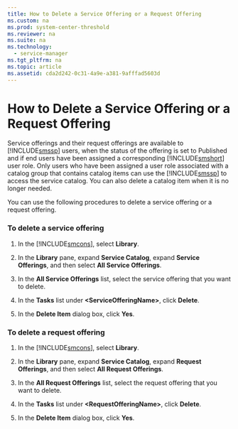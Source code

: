 ```yaml
---
title: How to Delete a Service Offering or a Request Offering
ms.custom: na
ms.prod: system-center-threshold
ms.reviewer: na
ms.suite: na
ms.technology: 
  - service-manager
ms.tgt_pltfrm: na
ms.topic: article
ms.assetid: cda2d242-0c31-4a9e-a381-9afffad5603d
---
```

# How to Delete a Service Offering or a Request Offering
Service offerings and their request offerings are available to [!INCLUDE[smssp](Token/smssp_md.md)] users, when the status of the offering is set to Published and if end users have been assigned a corresponding [!INCLUDE[smshort](Token/smshort_md.md)] user role. Only users who have been assigned a user role associated with a catalog group that contains catalog items can use the [!INCLUDE[smssp](Token/smssp_md.md)] to access the service catalog. You can also delete a catalog item when it is no longer needed.

You can use the following procedures to delete a service offering or a request offering.

### To delete a service offering

1.  In the [!INCLUDE[smcons](Token/smcons_md.md)], select **Library**.

2.  In the **Library** pane, expand **Service Catalog**, expand **Service Offerings**, and then select **All Service Offerings**.

3.  In the **All Service Offerings** list, select the service offering that you want to delete.

4.  In the **Tasks** list under **\<ServiceOfferingName\>**, click **Delete**.

5.  In the **Delete Item** dialog box, click **Yes**.

### To delete a request offering

1.  In the [!INCLUDE[smcons](Token/smcons_md.md)], select **Library**.

2.  In the **Library** pane, expand **Service Catalog**, expand **Request Offerings**, and then select **All Request Offerings**.

3.  In the **All Request Offerings** list, select the request offering that you want to delete.

4.  In the **Tasks** list under **\<RequestOfferingName\>**, click **Delete**.

5.  In the **Delete Item** dialog box, click **Yes**.


